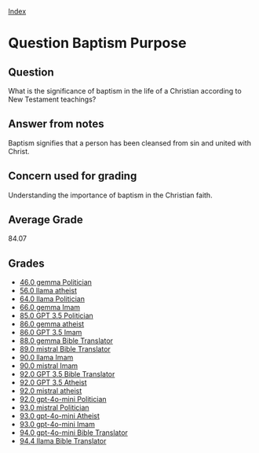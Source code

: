 
[Index](../../index.md)
# Question Baptism Purpose
## Question
What is the significance of baptism in the life of a Christian according to New Testament teachings?

## Answer from notes
Baptism signifies that a person has been cleansed from sin and united with Christ.

## Concern used for grading
Understanding the importance of baptism in the Christian faith.

## Average Grade
84.07

## Grades
 * [46.0 gemma Politician](../answers/gemma_Politician/Baptism_Purpose.md)
 * [56.0 llama atheist](../answers/llama_atheist/Baptism_Purpose.md)
 * [64.0 llama Politician](../answers/llama_Politician/Baptism_Purpose.md)
 * [66.0 gemma Imam](../answers/gemma_Imam/Baptism_Purpose.md)
 * [85.0 GPT 3.5 Politician](../answers/GPT_3.5_Politician/Baptism_Purpose.md)
 * [86.0 gemma atheist](../answers/gemma_atheist/Baptism_Purpose.md)
 * [86.0 GPT 3.5 Imam](../answers/GPT_3.5_Imam/Baptism_Purpose.md)
 * [88.0 gemma Bible Translator](../answers/gemma_Bible_Translator/Baptism_Purpose.md)
 * [89.0 mistral Bible Translator](../answers/mistral_Bible_Translator/Baptism_Purpose.md)
 * [90.0 llama Imam](../answers/llama_Imam/Baptism_Purpose.md)
 * [90.0 mistral Imam](../answers/mistral_Imam/Baptism_Purpose.md)
 * [92.0 GPT 3.5 Bible Translator](../answers/GPT_3.5_Bible_Translator/Baptism_Purpose.md)
 * [92.0 GPT 3.5 Atheist](../answers/GPT_3.5_Atheist/Baptism_Purpose.md)
 * [92.0 mistral atheist](../answers/mistral_atheist/Baptism_Purpose.md)
 * [92.0 gpt-4o-mini Politician](../answers/gpt-4o-mini_Politician/Baptism_Purpose.md)
 * [93.0 mistral Politician](../answers/mistral_Politician/Baptism_Purpose.md)
 * [93.0 gpt-4o-mini Atheist](../answers/gpt-4o-mini_Atheist/Baptism_Purpose.md)
 * [93.0 gpt-4o-mini Imam](../answers/gpt-4o-mini_Imam/Baptism_Purpose.md)
 * [94.0 gpt-4o-mini Bible Translator](../answers/gpt-4o-mini_Bible_Translator/Baptism_Purpose.md)
 * [94.4 llama Bible Translator](../answers/llama_Bible_Translator/Baptism_Purpose.md)
